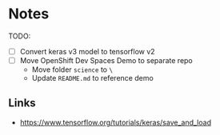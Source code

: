 # Notes

TODO:

- [ ] Convert keras v3 model to tensorflow v2
- [ ] Move OpenShift Dev Spaces Demo to separate repo
  - Move folder `science` to `\`
  - Update `README.md` to reference demo

## Links

- https://www.tensorflow.org/tutorials/keras/save_and_load
